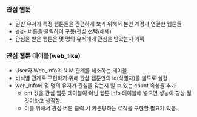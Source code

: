 ### 관심 웹툰
- 일반 유저가 특정 웹툰들을 간편하게 보기 위해서 본인 계정과 연결한 웹툰들
- `관심+` 버튼을 클릭하여 구동(관심 선택/해제)
- 관심을 받은 웹툰은 몇 명의 유저에게 관심을 받았는지 기록

### 관심 웹툰 테이블(web_like)
- User와 Web_Info의 N:M 관계를 해소하는 테이블
- 비식별 관계로 구현하기 위해 관심 웹툰만의 id(식별자)를 별도로 설정
- wen_info에 몇 명의 유저가 관심을 갖는지 알 수 있는 count 속성을 추가
  - cnt 값을 관심 웹툰 테이블이 아닌 웹툰 info 테이블에 넣으면 성능이 향상 될 것이라고 생각함.
  - 이를 위해서 관심 버튼 클릭 시 카운팅하는 로직을 구현할 필요가 있음.